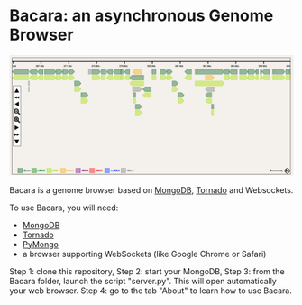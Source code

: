 Bacara: an asynchronous Genome Browser
======================================

![Bacara screenshot](/static/images/screenshot.png)

Bacara is a genome browser based on [MongoDB](https://www.mongodb.org/), [Tornado](http://www.tornadoweb.org/) and Websockets.

To use Bacara, you will need:
* [MongoDB](https://www.mongodb.org/)
* [Tornado](http://www.tornadoweb.org/)
* [PyMongo](http://goo.gl/z8qQSh)
* a browser supporting WebSockets (like Google Chrome or Safari)

Step 1: clone this repository,
Step 2: start your MongoDB,
Step 3: from the Bacara folder, launch the script "server.py". This will open automatically your web browser.
Step 4: go to the tab "About" to learn how to use Bacara.

